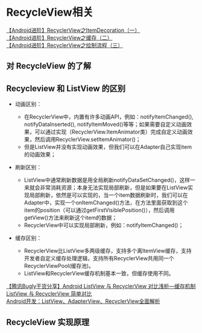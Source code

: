 # RecycleView相关

[【Android进阶】RecyclerView之ItemDecoration（一）](https://juejin.im/post/5c806d9de51d457cd75bc680)  
[【Android进阶】RecyclerView之缓存（二）](https://juejin.im/post/5c876633e51d4510a06d4868)  
[【Android进阶】RecyclerView之绘制流程（三）](https://juejin.im/post/5cad57f7e51d456e651b644a)

## 对 RecycleView 的了解
## Recycleview 和 ListView 的区别

* 动画区别：
  * 在RecyclerView中，内置有许多动画API，例如：notifyItemChanged(), notifyDataInserted(), notifyItemMoved()等等；如果需要自定义动画效果，可以通过实现（RecyclerView.ItemAnimator类）完成自定义动画效果，然后调用RecyclerView.setItemAnimator()；
  * 但是ListView并没有实现动画效果，但我们可以在Adapter自己实现item的动画效果；

* 刷新区别：
  * ListView中通常刷新数据是用全局刷新notifyDataSetChanged()，这样一来就会非常消耗资源；本身无法实现局部刷新，但是如果要在ListView实现局部刷新，依然是可以实现的，当一个item数据刷新时，我们可以在Adapter中，实现一个onItemChanged()方法，在方法里面获取到这个item的position（可以通过getFirstVisiblePosition()），然后调用getView()方法来刷新这个item的数据；
  * RecyclerView中可以实现局部刷新，例如：notifyItemChanged()；

* 缓存区别：
  * RecyclerView比ListView多两级缓存，支持多个离ItemView缓存，支持开发者自定义缓存处理逻辑，支持所有RecyclerView共用同一个RecyclerViewPool(缓存池)。
  * ListView和RecyclerView缓存机制基本一致，但缓存使用不同。

[【腾讯Bugly干货分享】Android ListView 与 RecyclerView 对比浅析—缓存机制](https://zhuanlan.zhihu.com/p/23339185)  
[ListView 与 RecyclerView 简单对比](https://blog.csdn.net/shu_lance/article/details/79566189)  
[Android开发：ListView、AdapterView、RecyclerView全面解析](https://www.jianshu.com/p/4e8e4fd13cf7)

## RecycleView 实现原理